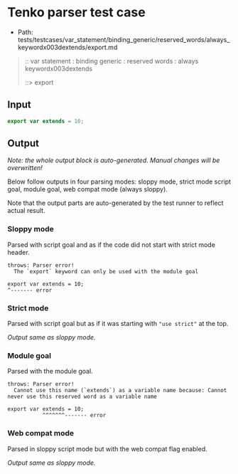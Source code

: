 # Tenko parser test case

- Path: tests/testcases/var_statement/binding_generic/reserved_words/always_keywordx003dextends/export.md

> :: var statement : binding generic : reserved words : always keywordx003dextends
>
> ::> export

## Input

`````js
export var extends = 10;
`````

## Output

_Note: the whole output block is auto-generated. Manual changes will be overwritten!_

Below follow outputs in four parsing modes: sloppy mode, strict mode script goal, module goal, web compat mode (always sloppy).

Note that the output parts are auto-generated by the test runner to reflect actual result.

### Sloppy mode

Parsed with script goal and as if the code did not start with strict mode header.

`````
throws: Parser error!
  The `export` keyword can only be used with the module goal

export var extends = 10;
^------- error
`````

### Strict mode

Parsed with script goal but as if it was starting with `"use strict"` at the top.

_Output same as sloppy mode._

### Module goal

Parsed with the module goal.

`````
throws: Parser error!
  Cannot use this name (`extends`) as a variable name because: Cannot never use this reserved word as a variable name

export var extends = 10;
           ^^^^^^^------- error
`````


### Web compat mode

Parsed in sloppy script mode but with the web compat flag enabled.

_Output same as sloppy mode._
